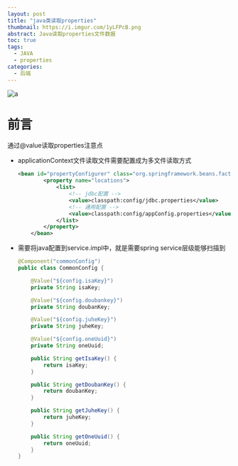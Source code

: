 ```yaml
---
layout: post
title: "java类读取properties"
thumbnail: https://i.imgur.com/1yLFPcB.png
abstract: Java读取properties文件数据
toc: true
tags:
  - JAVA
  - properties
categories:
  - 后端
---
```

![a](https://i.imgur.com/1yLFPcB.png)
# 前言
通过@value读取properties注意点
<!-- more -->

- applicationContext文件读取文件需要配置成为多文件读取方式

  ```xml
  <bean id="propertyConfigurer" class="org.springframework.beans.factory.config.PropertyPlaceholderConfigurer">
          <property name="locations">
              <list>
                  <!-- jdbc配置 -->
                  <value>classpath:config/jdbc.properties</value>
                  <!-- 通用配置 -->
                  <value>classpath:config/appConfig.properties</value>
              </list>
          </property>
      </bean>

  ```

- 需要将java配置到service.impl中，就是需要spring service层级能够扫描到

  ```java
  @Component("commonConfig")
  public class CommonConfig {

      @Value("${config.isaKey}")
      private String isaKey;

      @Value("${config.doubankey}")
      private String doubanKey;

      @Value("${config.juheKey}")
      private String juheKey;

      @Value("${config.oneUuid}")
      private String oneUuid;

      public String getIsaKey() {
          return isaKey;
      }

      public String getDoubanKey() {
          return doubanKey;
      }

      public String getJuheKey() {
          return juheKey;
      }

      public String getOneUuid() {
          return oneUuid;
      }
  }
  ```

